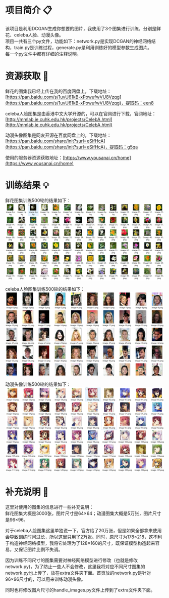 # 项目简介 :clipboard:
该项目是利用DCGAN生成你想要的图片，我使用了3个图集进行训练，分别是鲜花、celeba人脸、动漫头像。  
项目一共有三个py文件，功能如下：network.py是实现DCGAN的神经网络结构，train.py是训练过程，generate.py是利用训练好的模型参数生成图片。  
每一个py文件中都有详细的注释说明。

# 资源获取 :eyes:
鲜花的图集我已经上传在我的百度网盘上，下载地址：[https://pan.baidu.com/s/1uvU61kB-xPowufwVU8Vzqg](https://pan.baidu.com/s/1uvU61kB-xPowufwVU8Vzqg)，提取码：een8  

celeba人脸图集是由香港中文大学开源的，可以在官网进行下载，官网地址：[http://mmlab.ie.cuhk.edu.hk/projects/CelebA.html](http://mmlab.ie.cuhk.edu.hk/projects/CelebA.html)  

动漫头像图集是网友开源在百度网盘上的，下载地址：[https://pan.baidu.com/share/init?surl=eSifHcA](https://pan.baidu.com/share/init?surl=eSifHcA)，提取码：g5qa  

使用的服务器资源获取地址：[https://www.yousanai.cn/home](https://www.yousanai.cn/home)

# 训练结果 :bulb:
鲜花图集训练500轮的结果如下：
![](./images/flowers-500.PNG)

celeba人脸图集训练500轮的结果如下：
![](./images/celeba-500.PNG)

动漫头像训练500轮的结果如下：
![](./images/cartoon-500.PNG)

# 补充说明 :key:
这里对使用的图集的信息进行一些补充说明：  
鲜花图集大概是3000张，图片尺寸是64×64；动漫图集大概是5万张，图片尺寸是96×96。  

对于celeba人脸图集这里单独说一下，官方给了20万张，但是如果全部拿来使用会导致训练时间过长，所以这里只用了2万张。同时，原尺寸为178×218，这不利于构造神经网络模型，我将它处理为了128×160的尺寸，既保证模型构造起来容易，又保证图片比例不失调。  

因为训练不同尺寸的图集需要对神经网络模型进行修改（也就是修改network.py)，为了防止一些人不会修改，这里我将对应不同尺寸图集的network.py也上传了，放在extra文件夹下面。首页放的network.py是针对96×96尺寸的，可以用来训练动漫头像。  

同时也将修改图片尺寸的handle_images.py文件上传到了extra文件夹下面。
